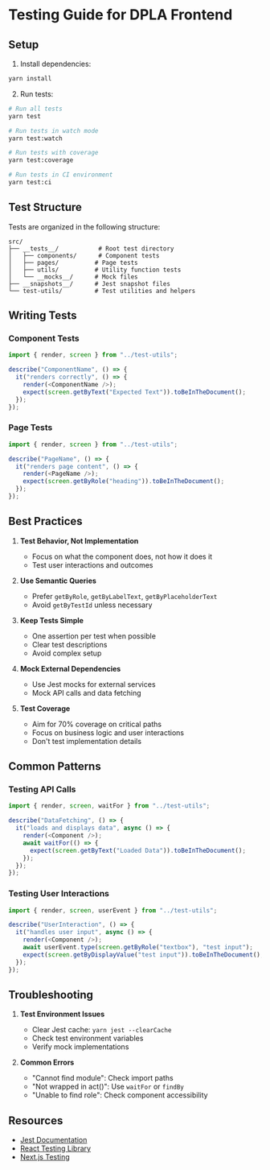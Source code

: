 # Testing Guide for DPLA Frontend

## Setup

1. Install dependencies:

```bash
yarn install
```

2. Run tests:

```bash
# Run all tests
yarn test

# Run tests in watch mode
yarn test:watch

# Run tests with coverage
yarn test:coverage

# Run tests in CI environment
yarn test:ci
```

## Test Structure

Tests are organized in the following structure:

```
src/
├── __tests__/           # Root test directory
│   ├── components/      # Component tests
│   ├── pages/          # Page tests
│   ├── utils/          # Utility function tests
│   └── __mocks__/      # Mock files
├── __snapshots__/      # Jest snapshot files
└── test-utils/         # Test utilities and helpers
```

## Writing Tests

### Component Tests

```javascript
import { render, screen } from "../test-utils";

describe("ComponentName", () => {
  it("renders correctly", () => {
    render(<ComponentName />);
    expect(screen.getByText("Expected Text")).toBeInTheDocument();
  });
});
```

### Page Tests

```javascript
import { render, screen } from "../test-utils";

describe("PageName", () => {
  it("renders page content", () => {
    render(<PageName />);
    expect(screen.getByRole("heading")).toBeInTheDocument();
  });
});
```

## Best Practices

1. **Test Behavior, Not Implementation**

   - Focus on what the component does, not how it does it
   - Test user interactions and outcomes

2. **Use Semantic Queries**

   - Prefer `getByRole`, `getByLabelText`, `getByPlaceholderText`
   - Avoid `getByTestId` unless necessary

3. **Keep Tests Simple**

   - One assertion per test when possible
   - Clear test descriptions
   - Avoid complex setup

4. **Mock External Dependencies**

   - Use Jest mocks for external services
   - Mock API calls and data fetching

5. **Test Coverage**
   - Aim for 70% coverage on critical paths
   - Focus on business logic and user interactions
   - Don't test implementation details

## Common Patterns

### Testing API Calls

```javascript
import { render, screen, waitFor } from "../test-utils";

describe("DataFetching", () => {
  it("loads and displays data", async () => {
    render(<Component />);
    await waitFor(() => {
      expect(screen.getByText("Loaded Data")).toBeInTheDocument();
    });
  });
});
```

### Testing User Interactions

```javascript
import { render, screen, userEvent } from "../test-utils";

describe("UserInteraction", () => {
  it("handles user input", async () => {
    render(<Component />);
    await userEvent.type(screen.getByRole("textbox"), "test input");
    expect(screen.getByDisplayValue("test input")).toBeInTheDocument();
  });
});
```

## Troubleshooting

1. **Test Environment Issues**

   - Clear Jest cache: `yarn jest --clearCache`
   - Check test environment variables
   - Verify mock implementations

2. **Common Errors**
   - "Cannot find module": Check import paths
   - "Not wrapped in act()": Use `waitFor` or `findBy`
   - "Unable to find role": Check component accessibility

## Resources

- [Jest Documentation](https://jestjs.io/docs/getting-started)
- [React Testing Library](https://testing-library.com/docs/react-testing-library/intro/)
- [Next.js Testing](https://nextjs.org/docs/testing)
